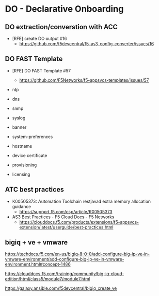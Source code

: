 # DO - Declarative Onboarding

## DO extraction/converstion with ACC

- [RFE] create DO output #16
  - <https://github.com/f5devcentral/f5-as3-config-converter/issues/16>

## DO FAST Template

- [RFE] DO FAST Template #57
  - <https://github.com/F5Networks/f5-appsvcs-templates/issues/57>

- ntp
- dns
- snmp
- syslog
- banner
- system-preferences

- hostname
- device certificate
- provisioning
- licensing

## ATC best practices

- K00505373: Automation Toolchain restjavad extra memory allocation guidance
  - https://support.f5.com/csp/article/K00505373
- AS3 Best Practices - F5 Cloud Docs - F5 Networks
  - https://clouddocs.f5.com/products/extensions/f5-appsvcs-extension/latest/userguide/best-practices.html

## bigiq + ve + vmware

https://techdocs.f5.com/en-us/bigiq-8-0-0/add-configure-big-ip-ve-in-vmware-environment/add-configure-big-ip-ve-in-vmware-environment.html#concept-1486

https://clouddocs.f5.com/training/community/big-iq-cloud-edition/html/class5/module7/module7.html

https://galaxy.ansible.com/f5devcentral/bigiq_create_ve

